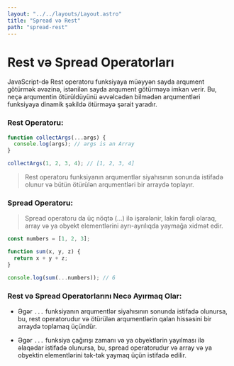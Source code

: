 ```yaml
---
layout: "../../layouts/Layout.astro"
title: "Spread və Rest"
path: "spread-rest"
---
```


# Rest və Spread Operatorları

JavaScript-də Rest operatoru funksiyaya müəyyən sayda arqument götürmək əvəzinə, istənilən sayda arqument götürməyə imkan verir. Bu, neçə arqumentin ötürüldüyünü əvvəlcədən bilmədən arqumentləri funksiyaya dinamik şəkildə ötürməyə şərait yaradır.

### Rest Operatoru:

```javascript
function collectArgs(...args) {
  console.log(args); // args is an Array
}

collectArgs(1, 2, 3, 4); // [1, 2, 3, 4]
```

> Rest operatoru funksiyanın arqumentlər siyahısının sonunda istifadə olunur və bütün ötürülən arqumentləri bir arraydə toplayır.

### Spread Operatoru:

> Spread operatoru da üç nöqtə (...) ilə işarələnir, lakin fərqli olaraq, array və ya obyekt elementlərini ayrı-ayrılıqda yaymağa xidmət edir.

```javascript
const numbers = [1, 2, 3];

function sum(x, y, z) {
  return x + y + z;
}

console.log(sum(...numbers)); // 6
```

### Rest və Spread Operatorlarını Necə Ayırmaq Olar:

- Əgər `...` funksiyanın arqumentlər siyahısının sonunda istifadə olunursa, bu, rest operatorudur və ötürülən arqumentlərin qalan hissəsini bir arraydə toplamaq üçündür.

- Əgər `...` funksiya çağırışı zamanı və ya obyektlərin yayılması ilə əlaqədar istifadə olunursa, bu, spread operatorudur və array və ya obyektin elementlərini tək-tək yaymaq üçün istifadə edilir.
